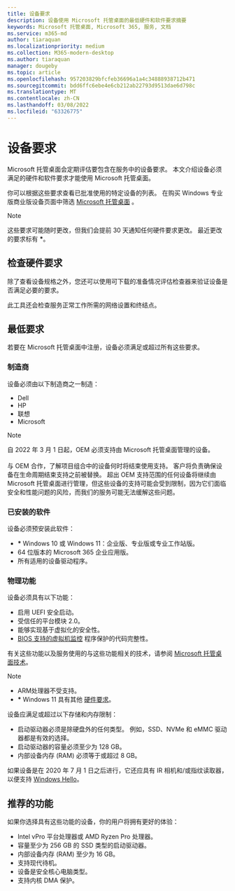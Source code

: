 ```yaml
---
title: 设备要求
description: 设备使用 Microsoft 托管桌面的最低硬件和软件要求摘要
keywords: Microsoft 托管桌面, Microsoft 365, 服务, 文档
ms.service: m365-md
author: tiaraquan
ms.localizationpriority: medium
ms.collection: M365-modern-desktop
ms.author: tiaraquan
manager: dougeby
ms.topic: article
ms.openlocfilehash: 957203829bfcfeb36696a1a4c34888938712b471
ms.sourcegitcommit: bdd6ffc6ebe4e6cb212ab22793d9513dae6d798c
ms.translationtype: MT
ms.contentlocale: zh-CN
ms.lasthandoff: 03/08/2022
ms.locfileid: "63326775"
---
```

# <a name="device-requirements"></a>设备要求

Microsoft 托管桌面会定期评估要包含在服务中的设备要求。 本文介绍设备必须满足的硬件和软件要求才能使用 Microsoft 托管桌面。

你可以根据这些要求查看已批准使用的特定设备的列表。 在购买 Windows 专业版商业版设备页面中筛选 [Microsoft 托管桌面](https://www.microsoft.com/en-us/windows/business/devices) 。

> [!NOTE]
> 这些要求可能随时更改，但我们会提前 30 天通知任何硬件要求更改。 最近更改的要求标有 <b>\*</b>。

## <a name="check-hardware-requirements"></a>检查硬件要求

除了查看设备规格之外，您还可以使用可下载的准备情况评估检查[](../get-ready/readiness-assessment-downloadable.md)器来验证设备是否满足必要的要求。

此工具还会检查服务正常工作所需的网络设置和终结点。

## <a name="minimum-requirements"></a>最低要求

若要在 Microsoft 托管桌面中注册，设备必须满足或超过所有这些要求。

### <a name="manufacturer"></a>制造商

设备必须由以下制造商之一制造：

- Dell
- HP
- 联想
- Microsoft

> [!NOTE]
> 自 2022 年 3 月 1 日起，OEM 必须支持由 Microsoft 托管桌面管理的设备。<br><br>与 OEM 合作，了解项目组合中的设备何时将结束使用支持。 客户将负责确保设备在生命周期结束支持之前被替换。 超出 OEM 支持范围的任何设备将继续由 Microsoft 托管桌面进行管理，但这些设备的支持可能会受到限制，因为它们面临安全和性能问题的风险，而我们的服务可能无法缓解这些问题。
</b>

### <a name="installed-software"></a>已安装的软件

设备必须预安装此软件：

- <b>\*</b> Windows 10 或 Windows 11：企业版、专业版或专业工作站版。
- 64 位版本的 Microsoft 365 企业应用版。
- 所有适用的设备驱动程序。

### <a name="physical-features"></a>物理功能

设备必须具有以下功能：

- 启用 UEFI 安全启动。
- 受信任的平台模块 2.0。
- 能够实现基于虚拟化的安全性。
- [BIOS 支持的虚拟机监控](/windows-hardware/drivers/bringup/device-guard-and-credential-guard) 程序保护的代码完整性。

有关这些功能以及服务使用的与这些功能相关的技术，请参阅 [Microsoft 托管桌面技术](../intro/technologies.md)。

> [!NOTE]
>- ARM处理器不受支持。
>- <b>\*</b> Windows 11 具有其他 [硬件要求](/windows/whats-new/windows-11-requirements)。

设备应满足或超过以下存储和内存限制：

- 启动驱动器必须是除硬盘外的任何类型。 例如，SSD、NVMe 和 eMMC 驱动器都是有效的选择。
- 启动驱动器的容量必须至少为 128 GB。
- 内部设备内存 (RAM) 必须等于或超过 8 GB。

如果设备是在 2020 年 7 月 1 日之后进行，它还应具有 IR 相机和/或指纹读取器，以便支持 [Windows Hello](/windows-hardware/design/device-experiences/windows-hello-enhanced-sign-in-security)。

## <a name="recommended-features"></a>推荐的功能

如果你选择具有这些功能的设备，你的用户将拥有更好的体验：

- Intel vPro 平台处理器或 AMD Ryzen Pro 处理器。
- 容量至少为 256 GB 的 SSD 类型的启动驱动器。
- 内部设备内存 (RAM) 至少为 16 GB。
- 支持现代待机。
- 设备是安全核心电脑类型。
- 支持内核 DMA 保护。
